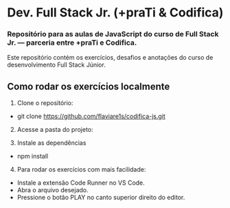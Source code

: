 # Dev. Full Stack Jr. (+praTi & Codifica)

### Repositório para as aulas de JavaScript do curso de Full Stack Jr. — parceria entre +praTi e Codifica.

Este repositório contém os exercícios, desafios e anotações do curso de desenvolvimento Full Stack Júnior.

## Como rodar os exercícios localmente

1. Clone o repositório:
  - git clone https://github.com/flaviare1s/codifica-js.git

2. Acesse a pasta do projeto:

3. Instale as dependências
  - npm install

4. Para rodar os exercícios com mais facilidade:

- Instale a extensão Code Runner no VS Code.
- Abra o arquivo desejado.
- Pressione o botão PLAY no canto superior direito do editor.
